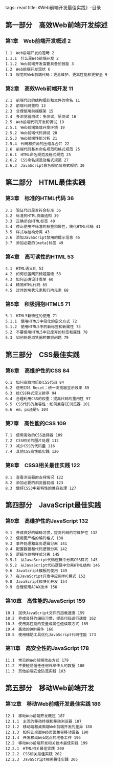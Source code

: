 tags: read
title: 《Web前端开发最佳实践》-目录

## 第一部分　高效Web前端开发综述


### 第1章　Web前端开发概述 2

	1.1　Web前端开发的范畴 2
	1.1.1　什么是Web前端开发 2
	1.1.2　Web前端开发需要具备的技能 3
	1.2　Web前端开发现状 6
	1.3　规范的Web前端代码：更易维护、更高性能和更安全 9

### 第2章　高效Web前端开发 11

	2.1　前端代码的结构组织和文件的命名 11
	2.2　前端代码重构 13
	2.3　合理使用前端框架 15
	2.4　多浏览器测试：多测试，早测试 16
	2.5　Web前端代码开发和调试 19
	2.5.1　Web前端集成开发环境 19
	2.5.2　Web前端代码调试 20
	2.5.3　Web前端性能分析 21
	2.5.4　代码和资源的压缩与合并 22
	2.6　前端代码基本命名规范和格式规范 25
	2.6.1　HTML命名规范及格式规范 25
	2.6.2　CSS命名规范及格式规范 27
	2.6.3　JavaScript命名规范及格式规范 30

## 第二部分　HTML最佳实践


### 第3章　标准的HTML代码 36

	3.1　验证代码是否符合标准 36
	3.2　标准的HTML页面结构 39
	3.3　正确闭合HTML标签 40
	3.4　停止使用不标准的标签和属性，简化HTML代码 41
	3.5　样式与结构分离 43
	3.6　添加JavaScript禁用的提示信息 45
	3.7　添加必要的[meta]标签 49

### 第4章　高可读性的HTML 53

	4.1　HTML语义化 53
	4.2　如何设置网页标题层级 58
	4.3　如何正确设计表单 60
	4.4　精简HTML代码 65
	4.5　过时的块状元素和行内元素 68

### 第5章　积极拥抱HTML5 71

	5.1　HTML5新特性的使用 71
	5.1.1　使用HTML5中简化的定义方式 72
	5.1.2　使用HTML5中的新标签和新属性 73
	5.2　不要使用HTML5中已废弃的标签和属性 78
	5.3　如何处理浏览器的兼容问题 79

## 第三部分　CSS最佳实践


### 第6章　高维护性的CSS 84

	6.1　如何高效地组织CSS代码 84
	6.2　使用CSS Reset：统一浏览器显示效果 89
	6.3　给CSS样式定义排序 94
	6.4　合理利用CSS的权重：提高代码的重用性 97
	6.5　CSS代码的兼容性：如何兼容IE浏览器 101
	6.6　em、px还是% 104

### 第7章　高性能的CSS 109

	7.1　使用高效的CSS选择器 109
	7.2　CSS相关的图片处理 112
	7.3　减少CSS的代码量 116
	7.4　其他CSS高性能实践 120

### 第8章　CSS3相关最佳实践 122

	8.1　查看浏览器的支持情况 122
	8.2　添加必要的浏览器前缀 123
	8.3　做好CSS3中新特性的兼容处理 127

## 第四部分　JavaScript最佳实践


### 第9章　高维护性的JavaScript 132

	9.1　养成良好的编码习惯，提高代码的可维护性 132
	9.2　使用更严格的编码格式 138
	9.3　事件处理和业务逻辑分离 141
	9.4　配置数据和代码逻辑分离 142
	9.5　逻辑与结构样式分离 145
	9.5.1　从JavaScript代码逻辑中分离CSS样式 145
	9.5.2　从JavaScript代码逻辑中分离HTML结构 146
	9.6　JavaScript模板的使用 149
	9.7　在JavaScript开发中应用MVC模式 152
	9.8　JavaScript模块化开发 154
	9.9　合理使用AJAX技术 156

### 第10章　高性能的JavaScript 159

	10.1　加快JavaScript文件的加载速度 159
	10.2　养成良好的编码习惯，提高代码运行速度 162
	10.3　使用高性能的变量或属性值读取方式 165
	10.4　高效的DOM操作 168
	10.5　使用辅助工具优化JavaScript代码性能 173

### 第11章　高安全性的JavaScript 178

	11.1　常见的Web前端攻击方式 179
	11.2　不要轻易信任任何外部传入的数据 180
	11.3　其他前端安全防范实践 183

## 第五部分　移动Web前端开发


### 第12章　移动Web前端开发最佳实践 186

	12.1　移动Web前端开发概述 187
	12.1.1　主流的移动终端和移动浏览器 187
	12.1.2　移动端和桌面端Web前端开发的差异 188
	12.1.3　如何让桌面Web页面兼容移动设备 190
	12.1.4　开发移动Web站点的准备工作 196
	12.2　移动Web前端开发相关技术最佳实践 199
	12.2.1　HTML相关最佳实践 200
	12.2.2　CSS相关最佳实践 202
	12.2.3　JavaScript相关最佳实践 205 